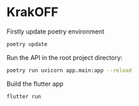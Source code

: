 # KrakOFF


Firstly update poetry environment
``` sh
poetry update
```


Run the API in the root project directory:
```sh
poetry run uvicorn app.main:app --reload
```



Build the flutter app

```sh
flutter run
```

